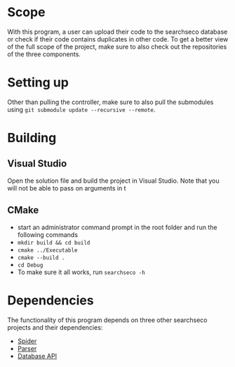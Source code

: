 # Scope
With this program, a user can upload their code to the searchseco database or check if their code contains duplicates in other code. To get a better view of the full scope of the project, make sure to also check out the repositories of  the three components.

# Setting up
Other than pulling the controller, make sure to also pull the submodules using `git submodule update --recursive --remote`. 
# Building

## Visual Studio
Open the solution file and build the project in Visual Studio. Note that you will not be able to pass on arguments in t

## CMake
- start an administrator command prompt in the root folder and run the following commands
- `mkdir build && cd build`
- `cmake ../Executable`
- `cmake --build .`
- `cd Debug`
- To make sure it all works, run `searchseco -h`

# Dependencies
The functionality of this program depends on three other searchseco projects and their dependencies:
- [Spider](https://git.science.uu.nl/searchseco/spider)
- [Parser](https://git.science.uu.nl/searchseco/parser)
- [Database API](https://git.science.uu.nl/searchseco/database-api)
